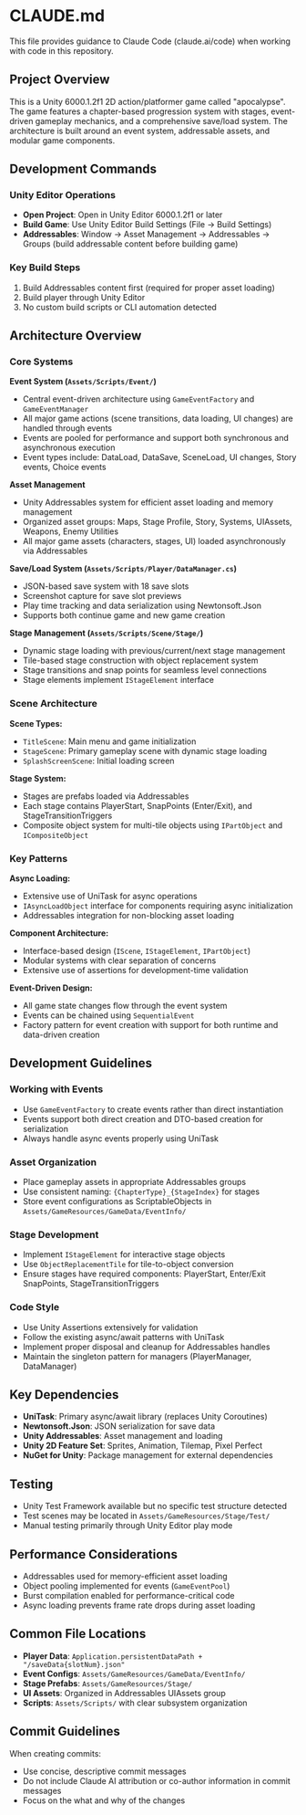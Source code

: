 # CLAUDE.md

This file provides guidance to Claude Code (claude.ai/code) when working with code in this repository.

## Project Overview

This is a Unity 6000.1.2f1 2D action/platformer game called "apocalypse". The game features a chapter-based progression system with stages, event-driven gameplay mechanics, and a comprehensive save/load system. The architecture is built around an event system, addressable assets, and modular game components.

## Development Commands

### Unity Editor Operations
- **Open Project**: Open in Unity Editor 6000.1.2f1 or later
- **Build Game**: Use Unity Editor Build Settings (File → Build Settings)
- **Addressables**: Window → Asset Management → Addressables → Groups (build addressable content before building game)

### Key Build Steps
1. Build Addressables content first (required for proper asset loading)
2. Build player through Unity Editor
3. No custom build scripts or CLI automation detected

## Architecture Overview

### Core Systems

**Event System (`Assets/Scripts/Event/`)**
- Central event-driven architecture using `GameEventFactory` and `GameEventManager`
- All major game actions (scene transitions, data loading, UI changes) are handled through events
- Events are pooled for performance and support both synchronous and asynchronous execution
- Event types include: DataLoad, DataSave, SceneLoad, UI changes, Story events, Choice events

**Asset Management**
- Unity Addressables system for efficient asset loading and memory management
- Organized asset groups: Maps, Stage Profile, Story, Systems, UIAssets, Weapons, Enemy Utilities
- All major game assets (characters, stages, UI) loaded asynchronously via Addressables

**Save/Load System (`Assets/Scripts/Player/DataManager.cs`)**
- JSON-based save system with 18 save slots
- Screenshot capture for save slot previews
- Play time tracking and data serialization using Newtonsoft.Json
- Supports both continue game and new game creation

**Stage Management (`Assets/Scripts/Scene/Stage/`)**
- Dynamic stage loading with previous/current/next stage management
- Tile-based stage construction with object replacement system
- Stage transitions and snap points for seamless level connections
- Stage elements implement `IStageElement` interface

### Scene Architecture

**Scene Types:**
- `TitleScene`: Main menu and game initialization
- `StageScene`: Primary gameplay scene with dynamic stage loading
- `SplashScreenScene`: Initial loading screen

**Stage System:**
- Stages are prefabs loaded via Addressables
- Each stage contains PlayerStart, SnapPoints (Enter/Exit), and StageTransitionTriggers
- Composite object system for multi-tile objects using `IPartObject` and `ICompositeObject`

### Key Patterns

**Async Loading:**
- Extensive use of UniTask for async operations
- `IAsyncLoadObject` interface for components requiring async initialization
- Addressables integration for non-blocking asset loading

**Component Architecture:**
- Interface-based design (`IScene`, `IStageElement`, `IPartObject`)
- Modular systems with clear separation of concerns
- Extensive use of assertions for development-time validation

**Event-Driven Design:**
- All game state changes flow through the event system
- Events can be chained using `SequentialEvent`
- Factory pattern for event creation with support for both runtime and data-driven creation

## Development Guidelines

### Working with Events
- Use `GameEventFactory` to create events rather than direct instantiation
- Events support both direct creation and DTO-based creation for serialization
- Always handle async events properly using UniTask

### Asset Organization
- Place gameplay assets in appropriate Addressables groups
- Use consistent naming: `{ChapterType}_{StageIndex}` for stages
- Store event configurations as ScriptableObjects in `Assets/GameResources/GameData/EventInfo/`

### Stage Development
- Implement `IStageElement` for interactive stage objects
- Use `ObjectReplacementTile` for tile-to-object conversion
- Ensure stages have required components: PlayerStart, Enter/Exit SnapPoints, StageTransitionTriggers

### Code Style
- Use Unity Assertions extensively for validation
- Follow the existing async/await patterns with UniTask
- Implement proper disposal and cleanup for Addressables handles
- Maintain the singleton pattern for managers (PlayerManager, DataManager)

## Key Dependencies

- **UniTask**: Primary async/await library (replaces Unity Coroutines)
- **Newtonsoft.Json**: JSON serialization for save data
- **Unity Addressables**: Asset management and loading
- **Unity 2D Feature Set**: Sprites, Animation, Tilemap, Pixel Perfect
- **NuGet for Unity**: Package management for external dependencies

## Testing

- Unity Test Framework available but no specific test structure detected
- Test scenes may be located in `Assets/GameResources/Stage/Test/`
- Manual testing primarily through Unity Editor play mode

## Performance Considerations

- Addressables used for memory-efficient asset loading
- Object pooling implemented for events (`GameEventPool`)
- Burst compilation enabled for performance-critical code
- Async loading prevents frame rate drops during asset loading

## Common File Locations

- **Player Data**: `Application.persistentDataPath + "/saveData{slotNum}.json"`
- **Event Configs**: `Assets/GameResources/GameData/EventInfo/`
- **Stage Prefabs**: `Assets/GameResources/Stage/`
- **UI Assets**: Organized in Addressables UIAssets group
- **Scripts**: `Assets/Scripts/` with clear subsystem organization

## Commit Guidelines

When creating commits:
- Use concise, descriptive commit messages
- Do not include Claude AI attribution or co-author information in commit messages
- Focus on the what and why of the changes